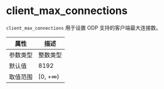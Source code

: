# client_max_connections

`client_max_connections` 用于设置 ODP 支持的客户端最大连接数。

|  属性    | 描述     |
|----------|---------|
| 参数类型 |   整数类型      |
| 默认值   | 8192     |
| 取值范围 | [0, +∞)  |
